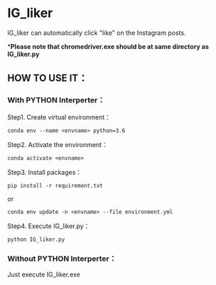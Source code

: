 # IG_liker

IG_liker can automatically click "like" on the Instagram posts.  

***Please note that chromedriver.exe should be at same directory as IG_liker.py**  

## HOW TO USE IT：
### With PYTHON Interperter：
  Step1. Create virtual environment：  
  ```
  conda env --name <envname> python=3.6  
  ```
   Step2. Activate the environment：
  ```
  conda activate <envname>
  ```
   Step3. Install packages：  
  ```
  pip install -r requirement.txt 
  ```
  or
  ```
  conda env update -n <envname> --file environment.yml
  ```
   Step4. Execute IG_liker.py：  
  ```
  python IG_liker.py  
  ```
### Without PYTHON Interperter：
Just execute IG_liker.exe  
  


